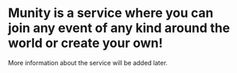 # Munity is a service where you can join any event of any kind around the world or create your own!

More information about the service will be added later.

